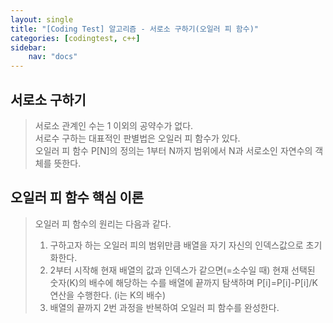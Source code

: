 ```yaml
---
layout: single
title: "[Coding Test] 알고리즘 - 서로소 구하기(오일러 피 함수)"
categories: [codingtest, c++]
sidebar:
    nav: "docs"
---
```


## 서로소 구하기
> 서로소 관계인 수는 1 이외의 공약수가 없다. <br/>
> 서로수 구하는 대표적인 판별법은 오일러 피 함수가 있다. <br/>
> 오일러 피 함수 P[N]의 정의는 1부터 N까지 범위에서 N과 서로소인 자연수의 객체를 뜻한다. <br/>


## 오일러 피 함수 핵심 이론
> 오일러 피 함수의 원리는 다음과 같다. <br/>
> 1. 구하고자 하는 오일러 피의 범위만큼 배열을 자기 자신의 인덱스값으로 초기화한다. <br/>
> 2. 2부터 시작해 현재 배열의 값과 인덱스가 같으면(=소수일 때) 현재 선택된 숫자(K)의 배수에 해당하는 수를 배열에 끝까지 탐색하며 P[i]=P[i]-P[i]/K 연산을 수행한다. (i는 K의 배수) <br/>
> 3. 배열의 끝까지 2번 과정을 반복하여 오일러 피 함수를 완성한다. <br/>
